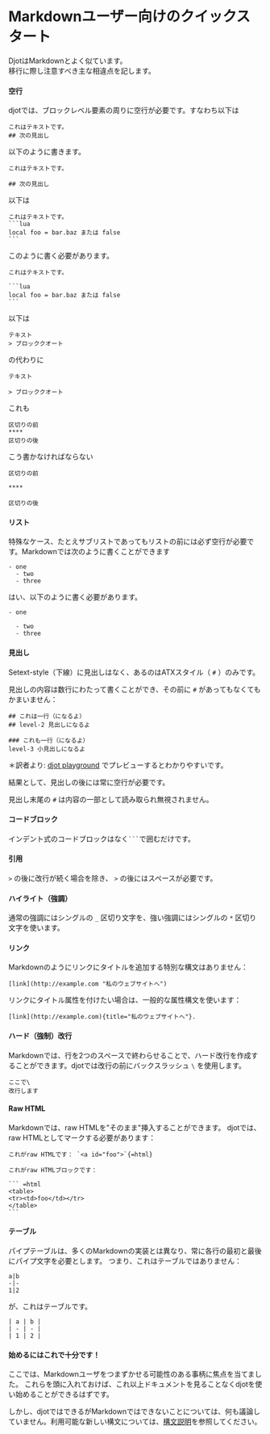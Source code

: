 # Markdownユーザー向けのクイックスタート

DjotはMarkdownとよく似ています。\
移行に際し注意すべき主な相違点を記します。

#### 空行

djotでは、ブロックレベル要素の周りに空行が必要です。すなわち以下は

```
これはテキストです。
## 次の見出し
```

以下のように書きます。

```
これはテキストです。

## 次の見出し
```

以下は

````
これはテキストです。
```lua
local foo = bar.baz または false
```
````

このように書く必要があります。

````
これはテキストです。

```lua
local foo = bar.baz または false
```
````

以下は

```
テキスト
> ブロッククオート
```

の代わりに

```
テキスト

> ブロッククオート
```

これも

```
区切りの前
****
区切りの後
```

こう書かなければならない

```
区切りの前

****

区切りの後
```

#### リスト

特殊なケース、たとえサブリストであってもリストの前には必ず空行が必要です。Markdownでは次のように書くことができます

```
- one
  - two
  - three
```

はい、以下のように書く必要があります。

```
- one

  - two
  - three
```

#### 見出し

Setext-style（下線）に見出しはなく、あるのはATXスタイル（ `#` ）のみです。

見出しの内容は数行にわたって書くことができ、その前に `#` があってもなくてもかまいません：

```
## これは一行（になるよ）
## level-2 見出しになるよ

### これも一行（になるよ）
level-3 小見出しになるよ
```
＊訳者より: [djot playground](https://djot.net/playground/) でプレビューするとわかりやすいです。

結果として、見出しの後には常に空行が必要です。

見出し末尾の `#` は内容の一部として読み取られ無視されません。

#### コードブロック

インデント式のコードブロックはなく` ``` `で囲むだけです。

#### 引用

`>` の後に改行が続く場合を除き、 `>` の後にはスペースが必要です。

#### ハイライト（強調）

通常の強調にはシングルの `_` 区切り文字を、強い強調にはシングルの `*` 区切り文字を使います。

#### リンク

Markdownのようにリンクにタイトルを追加する特別な構文はありません：

```
[link](http://example.com "私のウェブサイトへ")
```

リンクにタイトル属性を付けたい場合は、一般的な属性構文を使います：

```
[link](http://example.com){title="私のウェブサイトへ"}.
```

#### ハード（強制）改行

Markdownでは、行を2つのスペースで終わらせることで、ハード改行を作成することができます。djotでは改行の前にバックスラッシュ `\` を使用します。

```
ここで\
改行します
```

#### Raw HTML

Markdownでは、raw HTMLを"そのまま"挿入することができます。 djotでは、raw HTMLとしてマークする必要があります：

````
これがraw HTMLです： `<a id="foo">`{=html}

これがraw HTMLブロックです：

``` =html
<table>
<tr><td>foo</td></tr>
</table>
```
````

#### テーブル

パイプテーブルは、多くのMarkdownの実装とは異なり、常に各行の最初と最後にパイプ文字を必要とします。 つまり、これはテーブルではありません：

```
a|b
-|-
1|2
```

が、これはテーブルです。

```
| a | b |
| - | - |
| 1 | 2 |
```

#### 始めるにはこれで十分です！

ここでは、Markdownユーザをつまずかせる可能性のある事柄に焦点を当てました。 これらを頭に入れておけば、これ以上ドキュメントを見ることなくdjotを使い始めることができるはずです。

しかし、djotではできるがMarkdownではできないことについては、何も議論していません。利用可能な新しい構文については、[構文説明](https://htmlpreview.github.io/?https://github.com/dai/djot/blob/master/doc/ja-syntax.html)を参照してください。